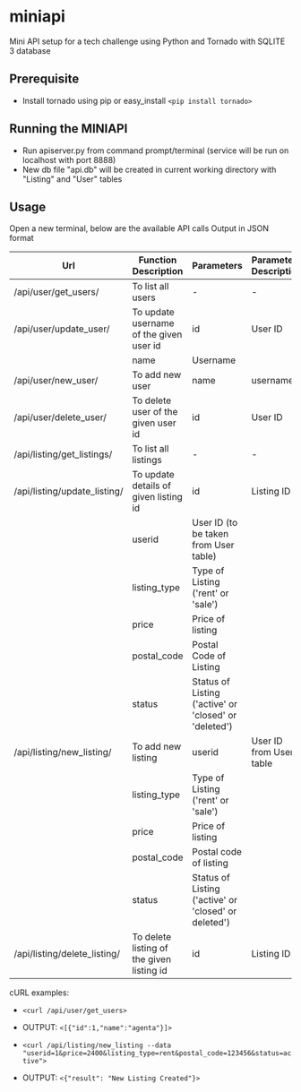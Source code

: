 # miniapi
Mini API setup for a tech challenge using Python and Tornado with SQLITE 3 database

Prerequisite
------------
- Install tornado using pip or easy_install
  `<pip install tornado>`

Running the MINIAPI
---------------------
- Run apiserver.py <python apiserver.py> from command prompt/terminal (service will be run on localhost with port 8888)
- New db file "api.db" will be created in current working directory with "Listing" and "User" tables

Usage
------
Open a new terminal, below are the available API calls
Output in JSON format

Url | Function Description | Parameters | Parameters Description
--- | -------------------- | ---------- | -----------
/api/user/get_users/ | To list all users | - | -
/api/user/update_user/ | To update username of the given user id | id | User ID
 | | name | Username
/api/user/new_user/ | To add new user | name | username
/api/user/delete_user/ | To delete user of the given user id | id | User ID
/api/listing/get_listings/ | To list all listings | - | -
/api/listing/update_listing/ | To update details of given listing id | id | Listing ID
 | | userid | User ID (to be taken from User table)
 | | listing_type | Type of Listing ('rent' or 'sale')
 | | price | Price of listing
 | | postal_code | Postal Code of Listing
 | | status | Status of Listing ('active' or 'closed' or 'deleted')
/api/listing/new_listing/ | To add new listing | userid | User ID from User table
 | | listing_type | Type of Listing ('rent' or 'sale')
 | | price | Price of listing
 | | postal_code | Postal code of listing
 | | status | Status of Listing ('active' or 'closed' or deleted')
/api/listing/delete_listing/ | To delete listing of the given listing id | id | Listing ID

cURL examples:
- `<curl /api/user/get_users>`
- OUTPUT: `<[{"id":1,"name":"agenta"}]>`

- `<curl /api/listing/new_listing --data "userid=1&price=2400&listing_type=rent&postal_code=123456&status=active">`
- OUTPUT: `<{"result": "New Listing Created"}>`

